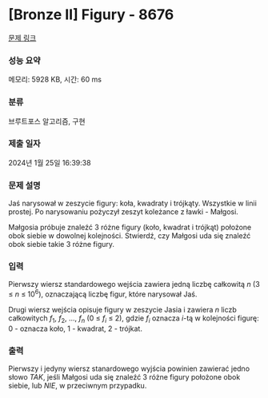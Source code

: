 # [Bronze II] Figury - 8676 

[문제 링크](https://www.acmicpc.net/problem/8676) 

### 성능 요약

메모리: 5928 KB, 시간: 60 ms

### 분류

브루트포스 알고리즘, 구현

### 제출 일자

2024년 1월 25일 16:39:38

### 문제 설명

<p>Jaś narysował w zeszycie figury: koła, kwadraty i trójkąty. Wszystkie w linii prostej. Po narysowaniu pożyczył zeszyt koleżance z ławki - Małgosi.</p>

<p>Małgosia próbuje znaleźć 3 różne figury (koło, kwadrat i trójkąt) położone obok siebie w dowolnej kolejności. Stwierdź, czy Małgosi uda się znaleźć obok siebie takie 3 różne figury.</p>

### 입력 

 <p>Pierwszy wiersz standardowego wejścia zawiera jedną liczbę całkowitą <em>n</em> (3 ≤ <em>n</em> ≤ 10<sup>6</sup>), oznaczającą liczbę figur, które narysował Jaś.</p>

<p>Drugi wiersz wejścia opisuje figury w zeszycie Jasia i zawiera <em>n</em> liczb całkowitych <em>f</em><sub>1</sub>, <em>f</em><sub>2</sub>, ..., <em>f<sub>n</sub></em> (0 ≤ <em>f<sub>i</sub></em> ≤ 2), gdzie <em>f<sub>i</sub></em> oznacza <em>i</em>-tą w kolejności figurę: 0 - oznacza koło, 1 - kwadrat, 2 - trójkat.</p>

### 출력 

 <p>Pierwszy i jedyny wiersz stanardowego wyjścia powinien zawierać jedno słowo <i>TAK</i>, jeśli Małgosi uda się znaleźć 3 różne figury położone obok siebie, lub <i>NIE</i>, w przeciwnym przypadku.</p>

